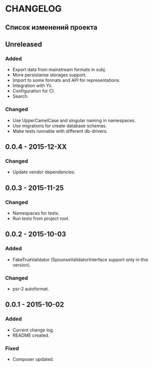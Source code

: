 # CHANGELOG 

## Список изменений проекта

## Unreleased
### Added
- Export data from mainstream formats in subj. 
- More persistanse storages support. 
- Import to some formats and API for representations.
- Integration with Yii.   
- Configuration for CI. 
- Search.

### Changed
- Use UpperCamelCase and singular naming in namespaces. 
- Use migrations for create database schemas. 
- Make tests runnable with different db-drivers.   

## 0.0.4 - 2015-12-XX
### Changed
- Update vendor dependencies. 

## 0.0.3 - 2015-11-25
### Changed
- Namespaces for tests. 
- Run tests from project root. 

## 0.0.2 - 2015-10-03
### Added
- FakeTrueValidator (SpounseValidatorInterface support only in this version). 
  
### Changed
- psr-2 autoformat. 

## 0.0.1 - 2015-10-02
### Added
- Current change log. 
- README created.  

### Fixed
- Composer updated.
 
